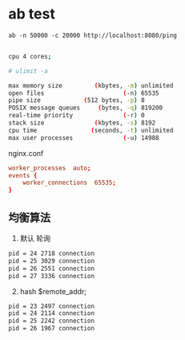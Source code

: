 # ab test

`ab -n 50000 -c 20000 http://localhost:8080/ping`

```bash

cpu 4 cores;

# ulimit -a

max memory size         (kbytes, -m) unlimited
open files                      (-n) 65535
pipe size            (512 bytes, -p) 8
POSIX message queues     (bytes, -q) 819200
real-time priority              (-r) 0
stack size              (kbytes, -s) 8192
cpu time               (seconds, -t) unlimited
max user processes              (-u) 14988
```

nginx.conf

```conf
worker_processes  auto;
events {
    worker_connections  65535;
}
```

## 均衡算法

1. 默认 轮询

```bash
pid = 24 2718 connection
pid = 25 3029 connection
pid = 26 2551 connection
pid = 27 3336 connection
```

2. hash $remote_addr;

```bash
pid = 23 2497 connection
pid = 24 2114 connection
pid = 25 2242 connection
pid = 26 1967 connection
```
